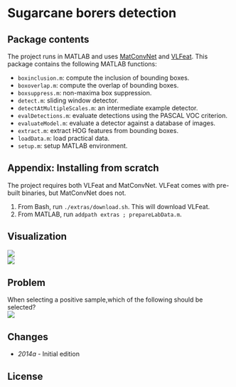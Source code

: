 Sugarcane borers detection 
===================================


Package contents
----------------

The project runs in MATLAB and uses
[MatConvNet](http://www.vlfeat.org/matconvnet) and
[VLFeat](http://www.vlfeat.org). This package contains the following
MATLAB functions:

* `boxinclusion.m`: compute the inclusion of bounding boxes.
* `boxoverlap.m`: compute the overlap of bounding boxes.
* `boxsuppress.m`: non-maxima box suppression.
* `detect.m`: sliding window detector.
* `detectAtMultipleScales.m`: an intermediate example detector.
* `evalDetections.m`: evaluate detections using the PASCAL VOC criterion.
* `evaluateModel.m`: evaluate a detector against a database of images.
* `extract.m`: extract HOG features from bounding boxes.
* `loadData.m`: load practical data.
* `setup.m`: setup MATLAB environment.

Appendix: Installing from scratch
---------------------------------

The project requires both VLFeat and MatConvNet. VLFeat comes with
pre-built binaries, but MatConvNet does not.

1. From Bash, run `./extras/download.sh`. This will download VLFeat.
2. From MATLAB, run `addpath extras ; prepareLabData.m`.  

## Visualization
![](https://github.com/1274085042/Sugarcane_borers_detect/blob/master/visualization/picture1.png)    
![](https://github.com/1274085042/Sugarcane_borers_detect/blob/master/visualization/picture3.png)
## Problem  
When selecting a positive sample,which of the following should be selected?  
![](https://github.com/1274085042/Sugarcane_borers_detect/blob/master/visualization/picture2.png)

Changes
-------

* *2014a* - Initial edition

License
-------
